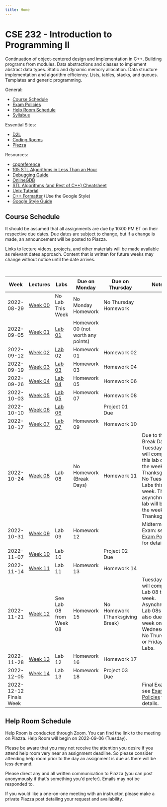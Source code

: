 ```yaml
---
title: Home
---
```


# CSE 232 - Introduction to Programming II

Continuation of object-centered design and implementation in C++. Building programs from modules. Data abstractions and classes to implement abstract data types. Static and dynamic memory allocation. Data structure implementation and algorithm efficiency. Lists, tables, stacks, and queues. Templates and generic programming.

General:
- [Course Schedule](#course-schedule)
- [Exam Policies](exam_policies.html)
- [Help Room Schedule](#help-room-schedule)
- [Syllabus](syllabus.html)

Essential Sites:
- [D2L](https://d2l.msu.edu/d2l/loginh/)
- [Coding Rooms](coding_rooms_setup.html)
- [Piazza](https://piazza.com/msu/fall2022/cse232/home)

Resources:
- [cppreference](https://en.cppreference.com/w/)
- [105 STL Algorithms in Less Than an Hour](https://www.youtube.com/watch?v=2olsGf6JIkU)
- [Debugging Guide](debugging_guide.html)
- [OnlineGDB](https://www.onlinegdb.com/)
- [STL Algorithms (and Rest of C++) Cheatsheet](https://hackingcpp.com/cpp/cheat_sheets.html)
- [Unix Tutorial](https://www.tutorialspoint.com/unix/index.htm)
- [C++ Formatter](http://format.krzaq.cc/) (Use the Google Style)
- [Google Style Guide](https://google.github.io/styleguide/cppguide.html)

## Course Schedule

It should be assumed that all assignments are due by 10:00 PM ET on their respective due dates. Due dates are subject to change, but if a change is made, an announcement will be posted to Piazza.

Links to lecture videos, projects, and other materials will be made available as relevant dates approach. Content that is written for future weeks may change without notice until the date arrives.


<!-- [Add to Google Calendar](https://calendar.google.com/calendar/u/0?cid=anFtcGxzdGcwczFqa2FnZDV1dWZldmxqMmNAZ3JvdXAuY2FsZW5kYXIuZ29vZ2xlLmNvbQ) -->

<div align="center">
    <p id="course-progress-header"></p>
    <span class="Progress" id="course-progress-container">
        <span class="Progress-item color-bg-success-emphasis" id="course-progress"></span>
    </span>
</div>

&nbsp;

<table id="course-calendar">
    <thead>
        <tr>
            <th>Week</th>
            <th>Lectures</th>
            <th>Labs</th>
            <th>Due on Monday</th>
            <th>Due on Thursday</th>
            <th>Notes</th>
        </tr>
    </thead>
    <tbody>
        <tr>
            <td>2022-08-29</td>
            <td><a href="https://cse232-msu.github.io/CSE232/lectures/week00.html">Week 00</a></td>
            <td>No Lab This Week</td>
            <td>No Monday Homework</td>
            <td>No Thursday Homework</td>
            <td></td>
        </tr>
        <tr>
            <td>2022-09-05</td>
            <td><a href="https://cse232-msu.github.io/CSE232/lectures/week01.html">Week 01</a></td>
            <td><a href="https://cse232-msu.github.io/CSE232/labs/lab01.html">Lab 01</a></td>
            <td>Homework 00 (not worth any points)</td>
            <td></td>
            <td></td>
        </tr>
        <tr>
            <td>2022-09-12</td>
            <td><a href="https://cse232-msu.github.io/CSE232/lectures/week02.html">Week 02</a></td>
            <td><a href="https://cse232-msu.github.io/CSE232/labs/lab02.html">Lab 02</a></td>
            <td>Homework 01</td>
            <td>Homework 02</td>
            <td></td>
        </tr>
        <tr>
            <td>2022-09-19</td>
            <td><a href="https://cse232-msu.github.io/CSE232/lectures/week03.html">Week 03</a></td>
            <td><a href="https://cse232-msu.github.io/CSE232/labs/lab03.html">Lab 03</a></td>
            <td>Homework 03</td>
            <td>Homework 04</td>
            <td></td>
        </tr>
        <tr>
            <td>2022-09-26</td>
            <td><a href="https://cse232-msu.github.io/CSE232/lectures/week04.html">Week 04</a></td>
            <td><a href="https://cse232-msu.github.io/CSE232/labs/lab04.html">Lab 04</a></td>
            <td>Homework 05</td>
            <td>Homework 06</td>
            <td></td>
        </tr>
        <tr>
            <td>2022-10-03</td>
            <td><a href="https://cse232-msu.github.io/CSE232/lectures/week05.html">Week 05</a></td>
            <td><a href="https://cse232-msu.github.io/CSE232/labs/lab05.html">Lab 05</a></td>
            <td>Homework 07</td>
            <td>Homework 08</td>
            <td></td>
        </tr>
        <tr>
            <td>2022-10-10</td>
            <td><a href="https://cse232-msu.github.io/CSE232/lectures/week06.html">Week 06</a></td>
            <td><a href="https://cse232-msu.github.io/CSE232/labs/lab06.html">Lab 06</a></td>
            <td></td>
            <td>Project 01 Due</td>
            <td></td>
        </tr>
        <tr>
            <td>2022-10-17</td>
            <td><a href="https://cse232-msu.github.io/CSE232/lectures/week07.html">Week 07</a></td>
            <td><a href="https://cse232-msu.github.io/CSE232/labs/lab07.html">Lab 07</a></td>
            <td>Homework 09</td>
            <td>Homework 10</td>
            <td></td>
        </tr>
        <tr>
            <td>2022-10-24</td>
            <td><a href="https://cse232-msu.github.io/CSE232/lectures/week08.html">Week 08</a></td>
<!--             <td><a href="https://cse232-msu.github.io/CSE232/labs/lab08.html">Lab 08</a></td> -->
            <td>Lab 08</td> 
            <td>No Homework (Break Days)</td>
            <td>Homework 11</td>
            <td>Due to the Break Days, Tuesday Labs will complete this lab during the week of Thanksgiving. No Tuesday Labs this week. The asynchronous lab will be due the week of Thanksgiving.</td>
        </tr>
        <tr>
            <td>2022-10-31</td>
            <td><a href="https://cse232-msu.github.io/CSE232/lectures/week09.html">Week 09</a></td>
<!--             <td><a href="https://cse232-msu.github.io/CSE232/labs/lab09.html">Lab 09</a></td> -->
            <td>Lab 09</td> 
            <td>Homework 12</td>
            <td></td>
            <td>Midterm Exam: see <a href="https://cse232-msu.github.io/CSE232/exam_policies.html">Exam Policies</a> for details.</td>
        </tr>
        <tr>
            <td>2022-11-07</td>
            <td><a href="https://cse232-msu.github.io/CSE232/lectures/week10.html">Week 10</a></td>
<!--             <td><a href="https://cse232-msu.github.io/CSE232/labs/lab10.html">Lab 10</a></td> -->
            <td>Lab 10</td> 
            <td></td>
            <td>Project 02 Due</td>
            <td></td>
        </tr>
        <tr>
            <td>2022-11-14</td>
            <td><a href="https://cse232-msu.github.io/CSE232/lectures/week11.html">Week 11</a></td>
<!--             <td><a href="https://cse232-msu.github.io/CSE232/labs/lab11.html">Lab 11</a></td> -->
            <td>Lab 11</td> 
            <td>Homework 13</td>
            <td>Homework 14</td>
            <td></td>
        </tr>
        <tr>
            <td>2022-11-21</td>
            <td><a href="https://cse232-msu.github.io/CSE232/lectures/week12.html">Week 12</a></td>
            <td>See Lab 08 from Week 08</td>
            <td>Homework 15</td>
            <td>No Homework (Thanksgiving Break)</td>
            <td>Tuesday Labs will complete Lab 08 this week. Asynchronous Lab 08s are also due this week on Wednesday. No Thursday or Friday Labs.</td>      
        </tr>
        <tr>
            <td>2022-11-28</td>
            <td><a href="https://cse232-msu.github.io/CSE232/lectures/week13.html">Week 13</a></td>
<!--             <td><a href="https://cse232-msu.github.io/CSE232/labs/lab12.html">Lab 12</a></td> -->
            <td>Lab 12</td> 
            <td>Homework 16</td>
            <td>Homework 17</td>
            <td></td>  
        </tr>
        <tr>
            <td>2022-12-05</td>
            <td><a href="https://cse232-msu.github.io/CSE232/lectures/week14.html">Week 14</a></td>
<!--             <td><a href="https://cse232-msu.github.io/CSE232/labs/lab13.html">Lab 13</a></td> -->
            <td>Lab 13</td> 
            <td>Homework 18</td>
            <td>Project 03 Due</td>
            <td></td>
        </tr>
        <tr>
            <td>2022-12-12 Finals Week</td>
            <td></td>
            <td></td>
            <td></td>
            <td></td>
            <td>Final Exam: see <a href="https://cse232-msu.github.io/CSE232/exam_policies.html">Exam Policies</a> for details.</td>
        </tr>
    </tbody>
</table>


## Help Room Schedule

Help Room is conducted through Zoom. You can find the link to the meeting on Piazza. Help Room will begin on 2022-09-06 (Tuesday).

Please be aware that you may not receive the attention you desire if you attend help room very near an assignment deadline. So please consider attending help room prior to the day an assignment is due as there will be less demand. 

Please direct any and all written communication to Piazza (you can post anonymously if that's something you'd prefer). Emails may not be responded to.

If you would like a one-on-one meeting with an instructor, please make a private Piazza post detailing your request and availability.
